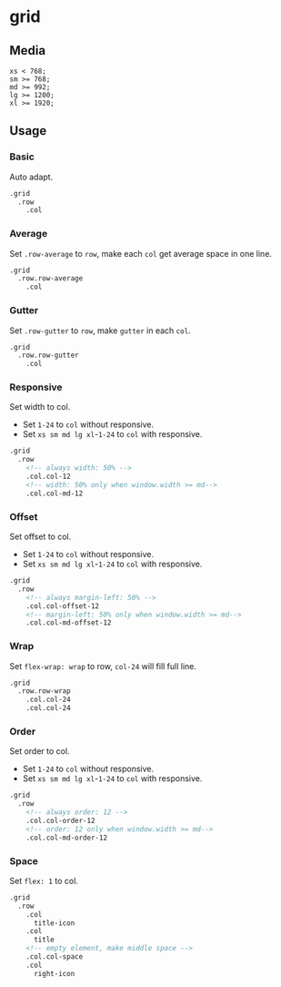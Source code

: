 # grid

## Media
```
xs < 768;
sm >= 768;
md >= 992;
lg >= 1200;
xl >= 1920;
```

## Usage

### Basic
Auto adapt.

```html
.grid
  .row
    .col
```

### Average
Set `.row-average` to `row`, make each `col` get average space in one line.

```html
.grid
  .row.row-average
    .col
```

### Gutter
Set `.row-gutter` to `row`, make `gutter` in each `col`.

```html
.grid
  .row.row-gutter
    .col
```

### Responsive
Set width to col.

- Set `1-24` to `col` without responsive.
- Set `xs sm md lg xl`-`1-24` to `col` with responsive.

```html
.grid
  .row
    <!-- always width: 50% -->
    .col.col-12
    <!-- width: 50% only when window.width >= md-->
    .col.col-md-12
```

### Offset
Set offset to col.

- Set `1-24` to `col` without responsive.
- Set `xs sm md lg xl`-`1-24` to `col` with responsive.

```html
.grid
  .row
    <!-- always margin-left: 50% -->
    .col.col-offset-12
    <!-- margin-left: 50% only when window.width >= md-->
    .col.col-md-offset-12
```

### Wrap
Set `flex-wrap: wrap` to row, `col-24` will fill full line.

```html
.grid
  .row.row-wrap
    .col.col-24
    .col.col-24
```

### Order
Set order to col.

- Set `1-24` to `col` without responsive.
- Set `xs sm md lg xl`-`1-24` to `col` with responsive.

```html
.grid
  .row
    <!-- always order: 12 -->
    .col.col-order-12
    <!-- order: 12 only when window.width >= md-->
    .col.col-md-order-12
```

### Space
Set `flex: 1` to col.

```html
.grid
  .row
    .col
      title-icon
    .col
      title
    <!-- empty element, make middle space -->
    .col.col-space
    .col
      right-icon
```
